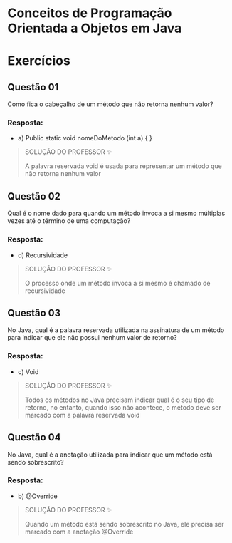 # Conceitos de Programação Orientada a Objetos em Java

# Exercícios


## Questão 01
Como fica o cabeçalho de um método que não retorna nenhum valor?

### Resposta:
- a) Public static void nomeDoMetodo (int a) { }

> SOLUÇÃO DO PROFESSOR ✨
>
> A palavra reservada void é usada para representar um método que não retorna nenhum valor


## Questão 02
Qual é o nome dado para quando um método invoca a si mesmo múltiplas vezes até o término de uma computação?

### Resposta:
- d) Recursividade

> SOLUÇÃO DO PROFESSOR ✨
>
> O processo onde um método invoca a si mesmo é chamado de recursividade


## Questão 03
No Java, qual é a palavra reservada utilizada na assinatura de um método para indicar que ele não possui nenhum valor de retorno?

### Resposta:
- c) Void

> SOLUÇÃO DO PROFESSOR ✨
>
> Todos os métodos no Java precisam indicar qual é o seu tipo de retorno, no entanto, quando isso não acontece, o método deve ser marcado com a palavra reservada void


## Questão 04
No Java, qual é a anotação utilizada para indicar que um método está sendo sobrescrito?

### Resposta:
- b) @Override

> SOLUÇÃO DO PROFESSOR ✨
>
> Quando um método está sendo sobrescrito no Java, ele precisa ser marcado com a anotação @Override

